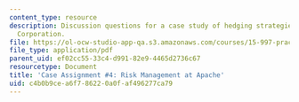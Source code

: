```yaml
---
content_type: resource
description: Discussion questions for a case study of hedging strategies at Apache
  Corporation.
file: https://ol-ocw-studio-app-qa.s3.amazonaws.com/courses/15-997-practice-of-finance-advanced-corporate-risk-management-spring-2009/c4b0b9cea6f786220a0faf496277ca79_MIT15_997s09_assn04_case04.pdf
file_type: application/pdf
parent_uid: ef02cc55-33c4-d991-82e9-4465d2736c67
resourcetype: Document
title: 'Case Assignment #4: Risk Management at Apache'
uid: c4b0b9ce-a6f7-8622-0a0f-af496277ca79
---
```

